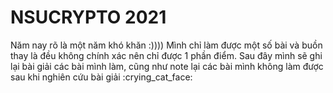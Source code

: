 # NSUCRYPTO 2021

Năm nay rõ là một năm khó khăn :)))) Mình chỉ làm được một số bài và buồn thay là đều không chính xác nên chỉ được 1 phần điểm. Sau đây mình sẽ ghi lại bài giải các bài mình làm, cũng như note lại các bài mình không làm được sau khi nghiên cứu bài giải :crying\_cat\_face:
